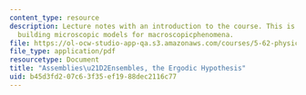 ```yaml
---
content_type: resource
description: Lecture notes with an introduction to the course. This is a course in
  building microscopic models for macroscopicphenomena.
file: https://ol-ocw-studio-app-qa.s3.amazonaws.com/courses/5-62-physical-chemistry-ii-spring-2008/b45d3fd207c63f35ef1988dec2116c77_01_562ln08.pdf
file_type: application/pdf
resourcetype: Document
title: "Assemblies\u21D2Ensembles, the Ergodic Hypothesis"
uid: b45d3fd2-07c6-3f35-ef19-88dec2116c77
---
```

